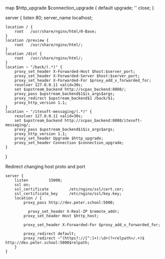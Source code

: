 map $http_upgrade $connection_upgrade {
    default upgrade;
    '' close;
}

server {
    listen       80;
    server_name  localhost;

    location / {
        root   /usr/share/nginx/html/0-Base;
    }
    location /preview {
        root   /usr/share/nginx/html/;
    }
    location /dist {
        root   /usr/share/nginx/html/;
    }
    location ~ "/back/(.*)" {
        proxy_set_header X-Forwarded-Host $host:$server_port;
        proxy_set_header X-Forwarded-Server $host:$server_port;
        proxy_set_header X-Forwarded-For $proxy_add_x_forwarded_for;
        resolver 127.0.0.11 valid=30s;
        set $upstream_backend http://scpas_backend:8080/;
        proxy_pass $upstream_backend$1$is_args$args;
        proxy_redirect $upstream_backend$1 /back/$1;
        proxy_http_version 1.1;
    }
    location ~ "/itesoft-messaging/(.*)" {
        resolver 127.0.0.11 valid=30s;
        set $upstream_backend http://scpas_backend:8080/itesoft-messaging/;
        proxy_pass $upstream_backend$1$is_args$args;
        proxy_http_version 1.1;
        proxy_set_header Upgrade $http_upgrade;
        proxy_set_header Connection $connection_upgrade;
    }
}



Redirect changing host proto and port

    server {
        listen         15000;
        ssl on;
        ssl_certificate         /etc/nginx/ssl/cert.cer;
        ssl_certificate_key     /etc/nginx/ssl/key.key;
        location / {
            proxy_pass http://dev.peter.school:5000;

              proxy_set_header X-Real-IP $remote_addr;
            proxy_set_header Host $http_host;

            proxy_set_header X-Forwarded-For $proxy_add_x_forwarded_for;

            proxy_redirect default;
            proxy_redirect ~^(https?://[^:]+):\d+(?<relpath>/.+)$ http://dev.peter.school:5000$relpath;
        }
    }
